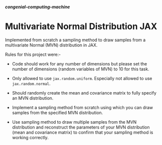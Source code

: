 ##### **congenial-computing-machine**
# **Multivariate Normal Distribution JAX**

Implemented from scratch a sampling method to draw samples from a multivariate Normal (MVN) distribution in JAX.

Rules for this project were:-
- Code should work for any number of dimensions but please set the number of dimensions (random variables of MVN) to 10 for this task.

- Only allowed to use ```jax.random.uniform```. Especially not allowed to use ```jax.random.normal```.

- Should randomly create the mean and covariance matrix to fully specify an MVN distribution.

- Implement a sampling method from scratch using which you can draw samples from the specified MVN distribution.

- Use sampling method to draw multiple samples from the MVN distribution and reconstruct the parameters of your MVN distribution (mean and covariance matrix) to confirm that your sampling method is working correctly.
